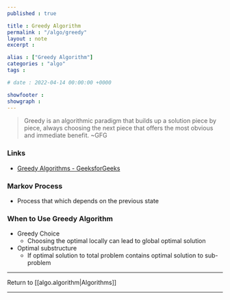 ```yaml
---
published : true

title : Greedy Algorithm
permalink : "/algo/greedy"
layout : note
excerpt : 

alias : ["Greedy Algorithm"]
categories : "algo"
tags : 

# date : 2022-04-14 00:00:00 +0000

showfooter : 
showgraph : 
---
```


> Greedy is an algorithmic paradigm that builds up a solution piece by piece, always choosing the next piece that offers the most obvious and immediate benefit. ~GFG

### Links

- [Greedy Algorithms - GeeksforGeeks](https://www.geeksforgeeks.org/greedy-algorithms/)


### Markov Process 

- Process that which depends on the previous state

### When to Use Greedy Algorithm
- Greedy Choice
	- Choosing the optimal locally can lead to global optimal solution
- Optimal substructure
	- If optimal solution to total problem contains optimal solution to sub-problem 

---

Return to [[algo.algorithm|Algorithms]]

---